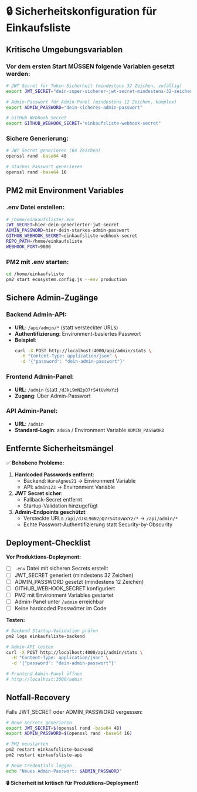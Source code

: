 # 🔒 Sicherheitskonfiguration für Einkaufsliste

## Kritische Umgebungsvariablen

### Vor dem ersten Start MÜSSEN folgende Variablen gesetzt werden:

```bash
# JWT Secret für Token-Sicherheit (mindestens 32 Zeichen, zufällig)
export JWT_SECRET="dein-super-sicherer-jwt-secret-mindestens-32-zeichen-lang"

# Admin-Passwort für Admin-Panel (mindestens 12 Zeichen, komplex)
export ADMIN_PASSWORD="dein-sicheres-admin-passwort"

# GitHub Webhook Secret
export GITHUB_WEBHOOK_SECRET="einkaufsliste-webhook-secret"
```

### Sichere Generierung:

```bash
# JWT Secret generieren (64 Zeichen)
openssl rand -base64 48

# Starkes Passwort generieren
openssl rand -base64 16
```

## PM2 mit Environment Variables

### .env Datei erstellen:

```bash
# /home/einkaufsliste/.env
JWT_SECRET=hier-dein-generierter-jwt-secret
ADMIN_PASSWORD=hier-dein-starkes-admin-passwort
GITHUB_WEBHOOK_SECRET=einkaufsliste-webhook-secret
REPO_PATH=/home/einkaufsliste
WEBHOOK_PORT=9000
```

### PM2 mit .env starten:

```bash
cd /home/einkaufsliste
pm2 start ecosystem.config.js --env production
```

## Sichere Admin-Zugänge

### Backend Admin-API:

- **URL**: `/api/admin/*` (statt versteckter URLs)
- **Authentifizierung**: Environment-basiertes Passwort
- **Beispiel**:
  ```bash
  curl -X POST http://localhost:4000/api/admin/stats \
    -H "Content-Type: application/json" \
    -d '{"password": "dein-admin-passwort"}'
  ```

### Frontend Admin-Panel:

- **URL**: `/admin` (statt `/dJkL9mN2pQ7rS4tUvWxYz`)
- **Zugang**: Über Admin-Passwort

### API Admin-Panel:

- **URL**: `/admin`
- **Standard-Login**: `admin` / Environment Variable `ADMIN_PASSWORD`

## Entfernte Sicherheitsmängel

✅ **Behobene Probleme:**

1. **Hardcoded Passwords entfernt**:
   - Backend: `HureAgnes21` → Environment Variable
   - API: `admin123` → Environment Variable
2. **JWT Secret sicher**:
   - Fallback-Secret entfernt
   - Startup-Validation hinzugefügt
3. **Admin-Endpoints geschützt**:
   - Versteckte URLs `/api/dJkL9mN2pQ7rS4tUvWxYz/*` → `/api/admin/*`
   - Echte Passwort-Authentifizierung statt Security-by-Obscurity

## Deployment-Checklist

**Vor Produktions-Deployment:**

- [ ] `.env` Datei mit sicheren Secrets erstellt
- [ ] JWT_SECRET generiert (mindestens 32 Zeichen)
- [ ] ADMIN_PASSWORD gesetzt (mindestens 12 Zeichen)
- [ ] GITHUB_WEBHOOK_SECRET konfiguriert
- [ ] PM2 mit Environment Variables gestartet
- [ ] Admin-Panel unter `/admin` erreichbar
- [ ] Keine hardcoded Passwörter im Code

**Testen:**

```bash
# Backend Startup-Validation prüfen
pm2 logs einkaufsliste-backend

# Admin-API testen
curl -X POST http://localhost:4000/api/admin/stats \
  -H "Content-Type: application/json" \
  -d '{"password": "dein-admin-passwort"}'

# Frontend Admin-Panel öffnen
# http://localhost:3000/admin
```

## Notfall-Recovery

Falls JWT_SECRET oder ADMIN_PASSWORD vergessen:

```bash
# Neue Secrets generieren
export JWT_SECRET=$(openssl rand -base64 48)
export ADMIN_PASSWORD=$(openssl rand -base64 16)

# PM2 neustarten
pm2 restart einkaufsliste-backend
pm2 restart einkaufsliste-api

# Neue Credentials loggen
echo "Neues Admin-Passwort: $ADMIN_PASSWORD"
```

**🔒 Sicherheit ist kritisch für Produktions-Deployment!**
